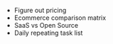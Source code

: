 * Figure out pricing
* Ecommerce comparison matrix
* SaaS vs Open Source
* Daily repeating task list
